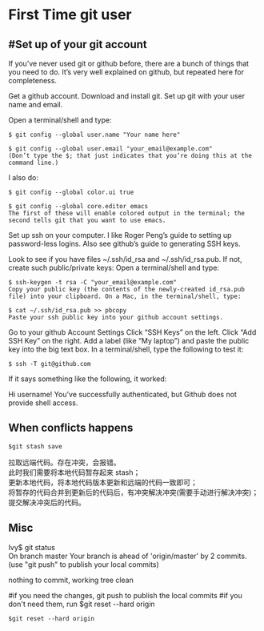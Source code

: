 # First Time git user
## #Set up of your git account
If you’ve never used git or github before, there are a bunch of things that you need to do. It’s very well explained on github, but repeated here for completeness.

Get a github account.
Download and install git.
Set up git with your user name and email.

Open a terminal/shell and type:
```
$ git config --global user.name "Your name here"

$ git config --global user.email "your_email@example.com"
(Don’t type the $; that just indicates that you’re doing this at the command line.)
```
I also do:
```
$ git config --global color.ui true

$ git config --global core.editor emacs
The first of these will enable colored output in the terminal; the second tells git that you want to use emacs.
```
Set up ssh on your computer. I like Roger Peng’s guide to setting up password-less logins. Also see github’s guide to generating SSH keys.

Look to see if you have files ~/.ssh/id_rsa and ~/.ssh/id_rsa.pub.
If not, create such public/private keys: Open a terminal/shell and type:
```
$ ssh-keygen -t rsa -C "your_email@example.com"
Copy your public key (the contents of the newly-created id_rsa.pub file) into your clipboard. On a Mac, in the terminal/shell, type:

$ cat ~/.ssh/id_rsa.pub >> pbcopy
Paste your ssh public key into your github account settings.
```
Go to your github Account Settings
Click “SSH Keys” on the left.
Click “Add SSH Key” on the right.
Add a label (like “My laptop”) and paste the public key into the big text box.
In a terminal/shell, type the following to test it:
```
$ ssh -T git@github.com
```
If it says something like the following, it worked:

Hi username! You've successfully authenticated, but Github does
not provide shell access.

## When conflicts happens
```
$git stash save 
```
拉取远端代码。存在冲突，会报错。  
此时我们需要将本地代码暂存起来 stash；  
更新本地代码，将本地代码版本更新和远端的代码一致即可；  
将暂存的代码合并到更新后的代码后，有冲突解决冲突(需要手动进行解决冲突)；  
提交解决冲突后的代码。

## Misc
Ivy$ git status  
On branch master
Your branch is ahead of 'origin/master' by 2 commits.
  (use "git push" to publish your local commits)

nothing to commit, working tree clean

#if you need the changes, git push to publish the local commits
#if you don't need them, run $git reset --hard origin
```
$git reset --hard origin
```

